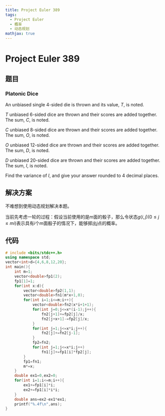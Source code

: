 ```yaml
---
title: Project Euler 389
tags:
  - Project Euler
  - 概率
  - 动态规划
mathjax: true
---
```

<escape><!-- more --></escape>
    

# Project Euler 389
## 题目
### Platonic Dice

An unbiased single 4-sided die is thrown and its value, $T$, is noted.

$T$ unbiased $6$-sided dice are thrown and their scores are added together. The sum, $C$, is noted.

$C$ unbiased $8$-sided dice are thrown and their scores are added together. The sum, $O$, is noted.

$O$ unbiased $12$-sided dice are thrown and their scores are added together. The sum, $D$, is noted.

$D$ unbiased $20$-sided dice are thrown and their scores are added together. The sum, $I$, is noted.

Find the variance of $I$, and give your answer rounded to $4$ decimal places.


## 解决方案

不难想到使用动态规划解决本题。

当前先考虑一轮的过程：假设当前使用的是$m$面的骰子，那么令状态$g(i,j)(0\le j\le mi)$表示具有$i$个$m$面骰子的情况下，能够掷出$j$点的概率。

## 代码


```C++
# include <bits/stdc++.h>
using namespace std;
vector<int>d={4,6,8,12,20};
int main(){
    int m=1;
    vector<double>fp1(2);
    fp1[1]=1;
    for(int x:d){
        vector<double>fp2(1,1);
        vector<double>fn1(m*x+1,0);
        for(int i=1;i<=m;i++){
            vector<double>fn2(x*i+1+1);
            for(int j=0;j<=x*(i-1);j++){
                fn2[j+1]+=fp2[j]/x;
                fn2[j+x+1]-=fp2[j]/x;
            }
            for(int j=1;j<=x*i;j++){
                fn2[j]+=fn2[j-1];
            }
            fp2=fn2;
            for(int j=1;j<=x*i;j++)
                fn1[j]+=fp1[i]*fp2[j];
        }
        fp1=fn1;
        m*=x;
    }
    double ex1=0,ex2=0;
    for(int i=1;i<=m;i++){
        ex1+=fp1[i]*i;
        ex2+=fp1[i]*i*i;
    }
    double ans=ex2-ex1*ex1;
    printf("%.4f\n",ans);
}

```